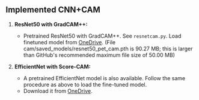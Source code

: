 ## Implemented CNN+CAM

1. **ResNet50 with GradCAM++:**  
    - Pretrained ResNet50 with GradCAM++. See ```resnetcam.py```. Load finetuned model from [OneDrive](https://liveuclac-my.sharepoint.com/:u:/g/personal/ucabc46_ucl_ac_uk/EZMmauGXWtJFsp4TA4bg6PIBywMx_-yoUfeFZmYi7PuRNQ?e=RrvgLM). (File cam/saved_models/resnet50_pet_cam.pth is 90.27 MB; this is larger than GitHub's recommended maximum file size of 50.00 MB)


2. **EfficientNet with Score-CAM:**  
   - A pretrained EfficientNet model is also available. Follow the same procedure as above to load the fine-tuned model.  
   - Download it from [OneDrive](https://liveuclac-my.sharepoint.com/:u:/g/personal/ucabz68_ucl_ac_uk/EVMx450VpAdMkzGzf_tiJAQBTjf0wQ4KQ_qKk3L69fcrfw?e=i0k0FC).  